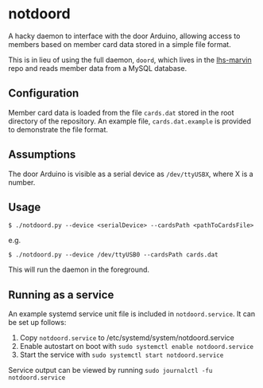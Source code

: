 # notdoord

A hacky daemon to interface with the door Arduino, allowing access to members based on member card data stored in a simple file format.

This is in lieu of using the full daemon, `doord`, which lives in the [lhs-marvin](https://github.com/leedshackspace/lhs-marvin) repo and reads member data from a MySQL database.

## Configuration

Member card data is loaded from the file `cards.dat` stored in the root directory of the repository. An example file, `cards.dat.example` is provided to demonstrate the file format.

## Assumptions

The door Arduino is visible as a serial device as `/dev/ttyUSBX`, where X is a number.

## Usage

`$ ./notdoord.py --device <serialDevice> --cardsPath <pathToCardsFile>`

e.g.

`$ ./notdoord.py --device /dev/ttyUSB0 --cardsPath cards.dat`

This will run the daemon in the foreground.

## Running as a service

An example systemd service unit file is included in `notdoord.service`. It can be set up follows:

1. Copy `notdoord.service` to /etc/systemd/system/notdoord.service
2. Enable autostart on boot with `sudo systemctl enable notdoord.service`
3. Start the service with `sudo systemctl start notdoord.service`

Service output can be viewed by running `sudo journalctl -fu notdoord.service`
